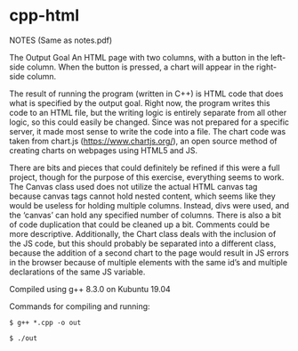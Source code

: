 # cpp-html

NOTES (Same as notes.pdf)

The Output Goal
An HTML page with two columns, with a button in the left-side column. When the button is pressed, a chart will appear in the right-side column.

The result of running the program (written in C++) is HTML code that does what is specified by the output goal.
Right now, the program writes this code to an HTML file, but the writing logic is entirely separate from all other logic, so this could easily be changed. Since was not prepared for a specific server, it made most sense to write the code into a file.
The chart code was taken from chart.js (https://www.chartjs.org/), an open source method of creating charts on webpages using HTML5 and JS. 

There are bits and pieces that could definitely be refined if this were a full project, though for the purpose of this exercise, everything seems to work. The Canvas class used does not utilize the actual HTML canvas tag because canvas tags cannot hold nested content, which seems like they would be useless for holding multiple columns. Instead, divs were used, and the ‘canvas’ can hold any specified number of columns. There is also a bit of code duplication that could be cleaned up a bit. Comments could be more descriptive. Additionally, the Chart class deals with the inclusion of the JS code, but this should probably be separated into a different class, because the addition of a second chart to the page would result in JS errors in the browser because of multiple elements with the same id’s and multiple declarations of the same JS variable.

Compiled using g++ 8.3.0 on Kubuntu 19.04

Commands for compiling and running:
	
	$ g++ *.cpp -o out
	
	$ ./out
